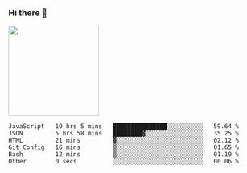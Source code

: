 ### Hi there 👋

<!--
**hwolf0610/hwolf0610** is a ✨ _special_ ✨ repository because its `README.md` (this file) appears on your GitHub profile.

Here are some ideas to get you started:

- 🔭 I’m currently working on ...
- 🌱 I’m currently learning ...
- 👯 I’m looking to collaborate on ...
- 🤔 I’m looking for help with ...
- 💬 Ask me about ...
- 📫 How to reach me: ...
- 😄 Pronouns: ...
- ⚡ Fun fact: ...
-->

<img height="180em" src="https://github-readme-stats.vercel.app/api?username=hwolf0610&show_icons=true&hide_border=true&&count_private=true&include_all_commits=true" />


<!--START_SECTION:waka-->

```text
JavaScript   10 hrs 5 mins   ███████████████░░░░░░░░░░   59.64 %
JSON         5 hrs 58 mins   ████████▓░░░░░░░░░░░░░░░░   35.25 %
HTML         21 mins         ▓░░░░░░░░░░░░░░░░░░░░░░░░   02.12 %
Git Config   16 mins         ▒░░░░░░░░░░░░░░░░░░░░░░░░   01.65 %
Bash         12 mins         ▒░░░░░░░░░░░░░░░░░░░░░░░░   01.19 %
Other        0 secs          ░░░░░░░░░░░░░░░░░░░░░░░░░   00.06 %
```

<!--END_SECTION:waka-->
